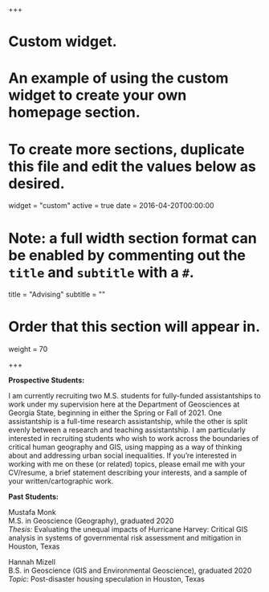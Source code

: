 +++
# Custom widget.
# An example of using the custom widget to create your own homepage section.
# To create more sections, duplicate this file and edit the values below as desired.
widget = "custom"
active = true
date = 2016-04-20T00:00:00

# Note: a full width section format can be enabled by commenting out the `title` and `subtitle` with a `#`.
title = "Advising"
subtitle = ""

# Order that this section will appear in.
weight = 70

+++

__Prospective Students:__

I am currently recruiting two M.S. students for fully-funded assistantships to work under my supervision here at the Department of Geosciences at Georgia State, beginning in either the Spring or Fall of 2021. One assistantship is a full-time research assistantship, while the other is split evenly between a research and teaching assistantship. I am particularly interested in recruiting students who wish to work across the boundaries of critical human geography and GIS, using mapping as a way of thinking about and addressing urban social inequalities. If you’re interested in working with me on these (or related) topics, please email me with your CV/resume, a brief statement describing your interests, and a sample of your written/cartographic work.

__Past Students:__

Mustafa Monk  
M.S. in Geoscience (Geography), graduated 2020  
_Thesis:_ Evaluating the unequal impacts of Hurricane Harvey: Critical GIS analysis in systems of governmental risk assessment and mitigation in Houston, Texas

Hannah Mizell  
B.S. in Geoscience (GIS and Environmental Geoscience), graduated 2020  
_Topic:_ Post-disaster housing speculation in Houston, Texas
